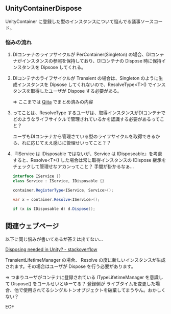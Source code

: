 ## UnityContainerDispose

UnityContainer に登録した型のインスタンスについて悩んでる議事ソースコード。



### 悩みの流れ

1. DIコンテナのライフサイクルが PerContainer(Singleton) の場合、DIコンテナがインスタンスの参照を保持しており、DIコンテナの Dispose 時に保持インスタンスを Dipsose してくれる。
   
   
   
2. DIコンテナのライフサイクルが Transient の場合は、Singleton のように生成インスタンスを Dipsose してくれないので、ResolveType\<T>() でインスタンスを取得したユーザが Dispose する必要がある。

     ⇒ ここまでは [Qiita](https://qiita.com/hsytkm/items/27d053d5daa2e75a48e7) でまとめ済みの内容

   

3. ってことは、ResolveType するユーザは、取得インスタンスがDIコンテナでどのようなライフサイクルで管理されているかを認識する必要があるってこと？

   ユーザもDIコンテナから管理さている型のライフサイクルを取得できるから、れに応じてええ感じに管理せいってこと？？

   

4. 『IService は IDisposable ではないが、Service は IDisposeable』を考慮すると、Resolve\<T>() した場合は常に取得インスタンスの IDispose 継承をチェックして管理せなアカンってこと？  手間が掛かるなぁ…

   ```C#
   interface IService {}
   class Service : IService, IDisposable {}
   
   container.RegisterType<IService, Service>();
   
   var x = container.Resolve<IService>();
   
   if (x is IDisposable d) d.Dispose();
   ```
   

## 関連ウェブページ

以下に同じ悩みが書いてあるが答えは出てない…

[Disposing needed in Unity? - stackoverflow](https://stackoverflow.com/questions/13581655/disposing-needed-in-unity)

TransientLifetimeManager の場合、 Resolve の度に新しいインスタンスが生成されます。その場合はユーザが Dispose を行う必要があります。

⇒ つまりユーザがコンテナに登録されている ITypeLifetimeManager を意識して Dispose() をコールせいとゆーてる？ 登録側が ライブタイムを変更した場合、他で使用されてるシングルトンオブジェクトを破棄してまうやん。おかしくない？



EOF